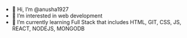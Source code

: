 - 👋 Hi, I’m @anusha1927
- 👀 I’m interested in web development
- 🌱 I’m currently learning Full Stack that includes HTML, GIT, CSS, JS, REACT, NODEJS, MONGODB
<!-- - 💞️ I’m looking to collaborate on ...
- 📫 How to reach me ... -->

<!---
anusha1927/anusha1927 is a ✨ special ✨ repository because its `README.md` (this file) appears on your GitHub profile.
You can click the Preview link to take a look at your changes.
--->
